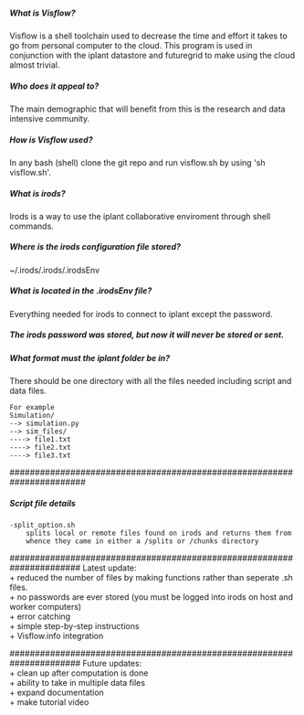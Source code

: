 <h5>What is Visflow?</h5>
	Visflow is a shell toolchain used to decrease the time and effort it takes to go from personal computer to
	the cloud. This program is used in conjunction with the iplant datastore and futuregrid to make using the
	cloud almost trivial.
<h5>Who does it appeal to?</h5>
	 The main demographic that will benefit from this is the research and data intensive community.

<h5>How is Visflow used?</h5>
	In any bash (shell) clone the git repo and run visflow.sh by using 'sh visflow.sh'.

<h5>What is irods?</h5>
	Irods is a way to use the iplant collaborative enviroment through shell commands.

<h5>Where is the irods configuration file stored?</h5>
	~/.irods/.irods/.irodsEnv

<h5>What is located in the .irodsEnv file?</h5>
	Everything needed for irods to connect to iplant except the password.

<h5>The irods password was stored, but now it will never be stored or sent.<h5>

<h5>What format must the iplant folder be in?</h5>
	There should be one directory with all the files needed including script and data files.  
	  
	For example  
	Simulation/  
	--> simulation.py
	--> sim_files/
	----> file1.txt
	----> file2.txt
	----> file3.txt


#######################################################################
<h5>Script file details</h5>

	-split_option.sh
		splits local or remote files found on irods and returns them from 	
		whence they came in either a /splits or /chunks directory
	

######################################################################
Latest update:   
	+ reduced the number of files by making functions rather than seperate .sh files.   
	+ no passwords are ever stored (you must be logged into irods on host and worker computers)   
	+ error catching   
	+ simple step-by-step instructions   
	+ Visflow.info integration   

######################################################################
Future updates:   
	+ clean up after computation is done   
	+ ability to take in multiple data files   
	+ expand documentation   
	+ make tutorial video   
